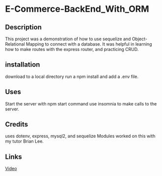# E-Commerce-BackEnd_With_ORM

## Description

This project was a demonstration of how to use sequelize and Object-Relational Mapping to connect with a database.
It was helpful in learning how to make routes with the express router, and practicing CRUD.

## installation

download to a local directory
run a npm install and add a .env file.

## Uses

Start the server with npm start command
use insomnia to make calls to the server.

## Credits

uses dotenv, express, mysql2, and sequelize Modules
worked on this with my tutor Brian Lee.

## Links

[Video](https://drive.google.com/file/d/1Y_PdcUL0ilKn9TZISMHXRz6LLJ6bYQym/view?usp=sharing)
